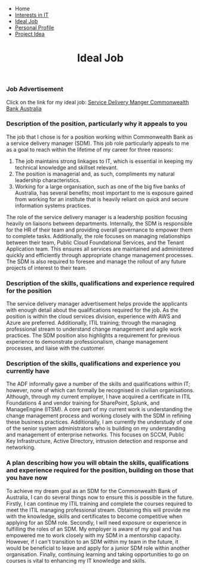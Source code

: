 <html>
<head>
 <link rel="stylesheet" href="2style.css">
<ul>
 <li class="home"><a rhref="https://rmitstudent-assessment.github.io/My-Profile/">Home</a></li>
 <li class="Interests in IT"><a href="https://rmitstudent-assessment.github.io/My-Profile/interestsinit">Interests in IT</a></li>
 <li class="Ideal Job"><a href="https://rmitstudent-assessment.github.io/My-Profile/idealjob">Ideal Job</a></li>
 <li class="Personal Profile"><a href="https://rmitstudent-assessment.github.io/My-Profile/personalprofile">Personal Profile</a></li>
 <li class="Project Idea"><a href="https://rmitstudent-assessment.github.io/My-Profile/projectidea">Project Idea</a></li>
</ul>
</div>
</header>
<body>
 

 
 <header>
<h1>Ideal Job</h1>
             </header>

<h3>Job Advertisement</h3>
<p>Click on the link for my ideal job: <a href="https://www.seek.com.au/job/55255356?type=standout#searchRequestToken=42ef42ab-cfbf-418d-83d4-85f68e0a6b20">Service Delivery Manger Commonwealth Bank Australia</a> </p>

<h3>Description of the position, particularly why it appeals to you</h3>
<p>The job that I chose is for a position working within Commonwealth Bank as a service delivery manager (SDM). This job role particularly appeals to me as a goal to reach within the lifetime of my career for three reasons:

1. The job maintains strong linkages to IT, which is essential in keeping my technical knowledge and skillset relevant.
2. The position is managerial and, as such, compliments my natural leadership characteristics.
3. Working for a large organisation, such as one of the big five banks of Australia, has several benefits; most important to me is exposure gained from working for an institute that is heavily reliant on quick and secure information systems practices.

The role of the service delivery manager is a leadership position focusing heavily on liaisons between departments. Internally, the SDM is responsible for the HR of their team and providing overall governance to empower them to complete tasks. Additionally, the role focuses on managing relationships between their team, Public Cloud Foundational Services, and the Tenant Application team. This ensures all services are maintained and administered quickly and efficiently through appropriate change management processes. The SDM is also required to foresee and manage the rollout of any future projects of interest to their team.</p>

<h3>Description of the skills, qualifications and experience required for the position</h3>
<p>The service delivery manager advertisement helps provide the applicants with enough detail about the qualifications required for the job. As the position is within the cloud services division, experience with AWS and Azure are preferred. Additionally, ITIL training; through the managing professional stream to understand change management and agile work practices. The SDM position also highlights a requirement for previous experience to demonstrate professionalism, change management processes, and liaise with the customer.</p>

<h3>Description of the skills, qualifications and experience you currently have</h3>
<p>The ADF informally gave a number of the skills and qualifications within IT; however, none of which can formally be recognised in civilian organisations. Although, through my current employer, I have acquired a certificate in ITIL Foundations 4 and vendor training for SharePoint, Splunk, and ManageEngine (ITSM). A core part of my current work is understanding the change management process and working closely with the SDM in refining these business practices. Additionally, I am currently the understudy of one of the senior system administrators who is building on my understanding and management of enterprise networks. This focuses on SCCM, Public Key Infrastructure, Active Directory, intrusion detection and response and networking.</p>

<h3>A plan describing how you will obtain the skills, qualifications and experience required for the position, building on those that you have now</h3>
<p>To achieve my dream goal as an SDM for the Commonwealth Bank of Australia, I can do several things now to ensure this is possible in the future. Firstly, I can continue my ITIL training and complete the courses required to meet the ITIL managing professional stream. Obtaining this will provide me with the knowledge, skills and certificates to become competitive when applying for an SDM role. Secondly, I will need exposure or experience in fulfilling the roles of an SDM. My employer is aware of my goal and has empowered me to work closely with my SDM in a mentorship capacity. However, if I can't transition to an SDM within my team in the future, it would be beneficial to leave and apply for a junior SDM role within another organisation. Finally, continuing learning and taking opportunities to go on courses is vital to enhancing my IT knowledge and skills.</p>
